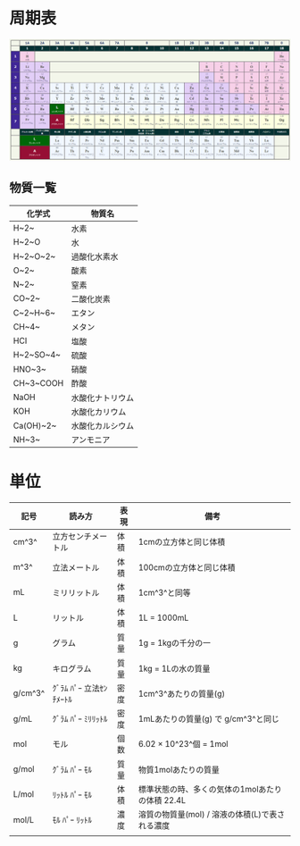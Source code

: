 # 周期表

![周期表](.\images\001_周期表.png)



## 物質一覧

| 化学式    | 物質名           |
| --------- | ---------------- |
| H~2~      | 水素             |
| H~2~O     | 水               |
| H~2~O~2~  | 過酸化水素水     |
| O~2~      | 酸素             |
| N~2~      | 窒素             |
| CO~2~     | 二酸化炭素       |
| C~2~H~6~  | エタン           |
| CH~4~     | メタン           |
| HCI       | 塩酸             |
| H~2~SO~4~ | 硫酸             |
| HNO~3~    | 硝酸             |
| CH~3~COOH | 酢酸             |
| NaOH      | 水酸化ナトリウム |
| KOH       | 水酸化カリウム   |
| Ca(OH)~2~ | 水酸化カルシウム |
| NH~3~     | アンモニア       |



# 単位

| 記号    | 読み方               | 表現 | 備考                                             |
| ------- | -------------------- | ---- | ------------------------------------------------ |
| cm^3^   | 立方センチメートル   | 体積 | 1cmの立方体と同じ体積                            |
| m^3^    | 立法メートル         | 体積 | 100cmの立方体と同じ体積                          |
| mL      | ミリリットル         | 体積 | 1cm^3^と同等                                     |
| L       | リットル             | 体積 | 1L = 1000mL                                      |
| g       | グラム               | 質量 | 1g = 1kgの千分の一                               |
| kg      | キログラム           | 質量 | 1kg = 1Lの水の質量                               |
| g/cm^3^ | ｸﾞﾗﾑ ﾊﾟｰ 立法ｾﾝﾁﾒｰﾄﾙ | 密度 | 1cm^3^あたりの質量(g)                            |
| g/mL    | ｸﾞﾗﾑ ﾊﾟｰ ﾐﾘﾘｯﾄﾙ      | 密度 | 1mLあたりの質量(g) で g/cm^3^と同じ              |
| mol     | モル                 | 個数 | 6.02 × 10^23^個 = 1mol                           |
| g/mol   | ｸﾞﾗﾑ ﾊﾟｰ ﾓﾙ          | 質量 | 物質1molあたりの質量                             |
| L/mol   | ﾘｯﾄﾙ ﾊﾟｰ ﾓﾙ          | 体積 | 標準状態の時、多くの気体の1molあたりの体積 22.4L |
| mol/L   | ﾓﾙ ﾊﾟｰ ﾘｯﾄﾙ          | 濃度 | 溶質の物質量(mol) / 溶液の体積(L)で表される濃度  |
|         |                      |      |                                                  |





